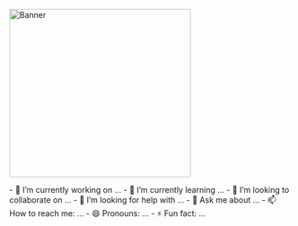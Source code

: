 <p text-align="center"><img src="https://user-images.githubusercontent.com/77119792/149973747-930fa9f9-0307-4a1d-9331-5afe042c6b9a.jpg" alt="Banner" width="80%" height="300px"></p>
- 🔭 I’m currently working on ...
- 🌱 I’m currently learning ...
- 👯 I’m looking to collaborate on ...
- 🤔 I’m looking for help with ...
- 💬 Ask me about ...
- 📫 How to reach me: ...
- 😄 Pronouns: ...
- ⚡ Fun fact: ...
